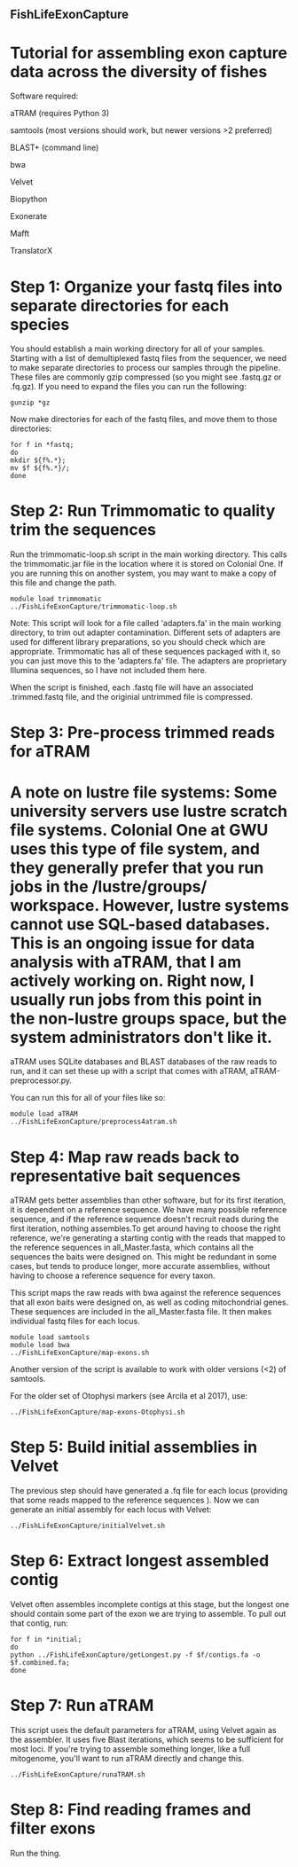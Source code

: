 ## FishLifeExonCapture

# Tutorial for assembling exon capture data across the diversity of fishes

Software required:

aTRAM (requires Python 3)

samtools (most versions should work, but newer versions >2 preferred)

BLAST+ (command line)

bwa

Velvet

Biopython

Exonerate

Mafft

TranslatorX

# Step 1: Organize your fastq files into separate directories for each species

You should establish a main working directory for all of your samples. Starting with a list of demultiplexed fastq files from the sequencer, we need to make separate directories to process our samples through the pipeline. These files are commonly gzip compressed (so you might see .fastq.gz or .fq.gz). If you need to expand the files you can run the following:

```
gunzip *gz
```

Now make directories for each of the fastq files, and move them to those directories:

```
for f in *fastq;
do
mkdir ${f%.*};
mv $f ${f%.*}/;
done
```

# Step 2: Run Trimmomatic to quality trim the sequences

Run the trimmomatic-loop.sh script in the main working directory. This calls the trimmomatic.jar file in the location where it is stored on Colonial One. If you are running this on another system, you may want to make a copy of this file and change the path.

```
module load trimmomatic
../FishLifeExonCapture/trimmomatic-loop.sh
```

Note: This script will look for a file called 'adapters.fa' in the main working directory, to trim out adapter contamination. Different sets of adapters are used for different library preparations, so you should check which are appropriate. Trimmomatic has all of these sequences packaged with it, so you can just move this to the 'adapters.fa' file. The adapters are proprietary Illumina sequences, so I have not included them here.

When the script is finished, each .fastq file will have an associated .trimmed.fastq file, and the originial untrimmed file is compressed.

# Step 3: Pre-process trimmed reads for aTRAM

# A note on lustre file systems: Some university servers use lustre scratch file systems. Colonial One at GWU uses this type of file system, and they generally prefer that you run jobs in the /lustre/groups/ workspace. However, lustre systems cannot use SQL-based databases. This is an ongoing issue for data analysis with aTRAM, that I am actively working on. Right now, I usually run jobs from this point in the non-lustre groups space, but the system administrators don't like it.

aTRAM uses SQLite databases and BLAST databases of the raw reads to run, and it can set these up with a script that comes with aTRAM, aTRAM-preprocessor.py. 

You can run this for all of your files like so:

```
module load aTRAM
../FishLifeExonCapture/preprocess4atram.sh
```

# Step 4: Map raw reads back to representative bait sequences

aTRAM gets better assemblies than other software, but for its first iteration, it is dependent on a reference sequence. We have many possible reference sequence, and if the reference sequence doesn't recruit reads during the first iteration, nothing assembles.To get around having to choose the right reference, we're generating a starting contig with the reads that mapped to the reference sequences in all_Master.fasta, which contains all the sequences the baits were designed on. This might be redundant in some cases, but tends to produce longer, more accurate assemblies, without having to choose a reference sequence for every taxon.

This script maps the raw reads with bwa against the reference sequences that all exon baits were designed on, as well as coding mitochondrial genes. These sequences are included in the all_Master.fasta file. It then makes individual fastq files for each locus.

```
module load samtools
module load bwa
../FishLifeExonCapture/map-exons.sh
```

Another version of the script is available to work with older versions (<2) of samtools.

For the older set of Otophysi markers (see Arcila et al 2017), use:

```
../FishLifeExonCapture/map-exons-Otophysi.sh
```

# Step 5: Build initial assemblies in Velvet

The previous step should have generated a .fq file for each locus (providing that some reads mapped to the reference sequences ). Now we can generate an initial assembly for each locus with Velvet:

```
../FishLifeExonCapture/initialVelvet.sh
```

# Step 6: Extract longest assembled contig

Velvet often assembles incomplete contigs at this stage, but the longest one should contain some part of the exon we are trying to assemble. To pull out that contig, run:

```
for f in *initial;
do
python ../FishLifeExonCapture/getLongest.py -f $f/contigs.fa -o $f.combined.fa;
done
```

# Step 7: Run aTRAM

This script uses the default parameters for aTRAM, using Velvet again as the assembler. It uses five Blast iterations, which seems to be sufficient for most loci. If you're trying to assemble something longer, like a full mitogenome, you'll want to run aTRAM directly and change this.

```
../FishLifeExonCapture/runaTRAM.sh
```

# Step 8: Find reading frames and filter exons

Run the thing.
